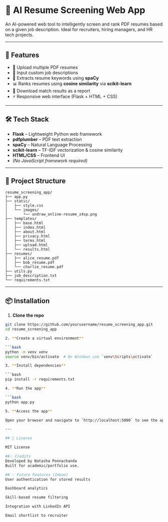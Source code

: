 # 🧠 AI Resume Screening Web App

An AI-powered web tool to intelligently screen and rank PDF resumes based on a given job description. Ideal for recruiters, hiring managers, and HR tech projects.

---

## 🚀 Features

- 📄 Upload multiple PDF resumes
- 📌 Input custom job descriptions
- 🧠 Extracts resume keywords using **spaCy**
- 📊 Ranks resumes using **cosine similarity** via **scikit-learn**
- 💾 Download match results as a report
- ⚡ Responsive web interface (Flask + HTML + CSS)

---

## 🛠️ Tech Stack

- **Flask** – Lightweight Python web framework  
- **pdfplumber** – PDF text extraction  
- **spaCy** – Natural Language Processing  
- **scikit-learn** – TF-IDF vectorization & cosine similarity  
- **HTML/CSS** – Frontend UI  
- *(No JavaScript framework required)*

---

## 📁 Project Structure

``` 
resume_screening_app/
├── app.py
├── static/
│   ├── style.css
│   └── images/
│       └── undraw_online-resume_z4sp.png
├── templates/
│   ├── base.html
│   ├── index.html
│   ├── about.html
│   ├── privacy.html
│   ├── terms.html
│   ├── upload.html
│   └── results.html
├── resumes/
│   ├── alice_resume.pdf
│   ├── bob_resume.pdf
│   └── charlie_resume.pdf
├── utils.py
├── job_description.txt
└── requirements.txt
```

---

## 📦 Installation

1. **Clone the repo**

```bash
git clone https://github.com/yourusername/resume_screening_app.git
cd resume_screening_app

2. **Create a virtual environment**

```bash
python -m venv venv
source venv/bin/activate  # On Windows use `venv\Scripts\activate`

3. **Install dependencies**

```bash
pip install -r requirements.txt

4. **Run the app**

```bash
python app.py

5. **Access the app**

Open your browser and navigate to `http://localhost:5000` to see the app in action.

---

## 📝 License

MIT License

##✨ Credits
Developed by Natasha Ponnachanda
Built for academic/portfolio use.

## 💡 Future Features (Ideas)
User authentication for stored results

Dashboard analytics

Skill-based resume filtering

Integration with LinkedIn API

Email shortlist to recruiter
